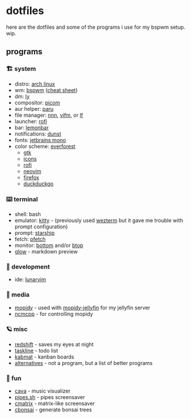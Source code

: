 # dotfiles

here are the dotfiles and some of the programs i use for my bspwm setup. wip.

## programs
### 🏗️ system
- distro: [arch linux](https://archlinux.org)
- wm: [bspwm](https://github.com/baskerville/bspwm) ([cheat sheet](https://gist.github.com/amit08255/43ed6efdc1952d88f9a61e86f375e924))
- dm: [ly](https://github.com/fairyglade/ly)
- compositor: [picom](https://github.com/yshui/picom)
- aur helper: [paru](https://github.com/Morganamilo/paru)
- file manager: [nnn](https://github.com/jarun/nnn), [vifm](https://github.com/vifm/vifm), or [lf](https://github.com/gokcehan/lf)
- launcher: [rofi](https://github.com/davatorium/rofi)
- bar: [lemonbar](https://github.com/LemonBoy/bar)
- notifications: [dunst](https://github.com/dunst-project/dunst)
- fonts: [jetbrains mono](https://github.com/JetBrains/JetBrainsMono)
- color scheme: [everforest](https://github.com/dylanaraps/pywal)
  - [gtk](https://github.com/Fausto-Korpsvart/Everforest-GTK-Theme)
  - [icons](https://www.pling.com/p/1695476/)
  - [rofi](https://github.com/newmanls/rofi-themes-collection)
  - [neovim](https://github.com/neanias/everforest-nvim)
  - [firefox](https://addons.mozilla.org/en-US/firefox/addon/everforest_theme/)
  - [duckduckgo](https://github.com/temefleet/everforest-theme-duckduckgo)

### ⌨️  terminal
- shell: bash
- emulator: [kitty](https://sw.kovidgoyal.net/kitty/) - (previously used [wezterm](https://wezfurlong.org/wezterm/index.html) but it gave me trouble with prompt configuration)
- prompt: [starship](https://starship.rs)
- fetch: [pfetch](https://github.com/dylanaraps/pfetch)
- monitor: [bottom](https://github.com/ClementTsang/bottom) and/or [btop](https://github.com/aristocratos/btop)
- [glow](https://github.com/charmbracelet/glow) - markdown preview

### 🚀 development
- ide: [lunarvim](https://www.lunarvim.org/)

### 🌌 media
- [mopidy](https://mopidy.com/) - used with [mopidy-jellyfin](https://github.com/jellyfin/mopidy-jellyfin) for my jellyfin server
- [ncmcpp](https://rybczak.net/ncmpcpp/) - for controlling mopidy

### 🪐 misc
- [redshift](http://jonls.dk/redshift/) - saves my eyes at night
- [taskline](https://github.com/perryrh0dan/taskline) - todo list
- [kabmat](https://github.com/PlankCipher/kabmat) - kanban boards
- [alternatives](https://github.com/mayfrost/guides/blob/master/ALTERNATIVES.md) - not a program, but a list of better programs

### 🎉 fun
- [cava](https://github.com/karlstav/cava) - music visualizer
- [pipes.sh](https://github.com/pipeseroni/pipes.sh) - pipes screensaver
- [cmatrix](https://github.com/abishekvashok/cmatrix) - matrix-like screensaver
- [cbonsai](https://gitlab.com/jallbrit/cbonsai) - generate bonsai trees
